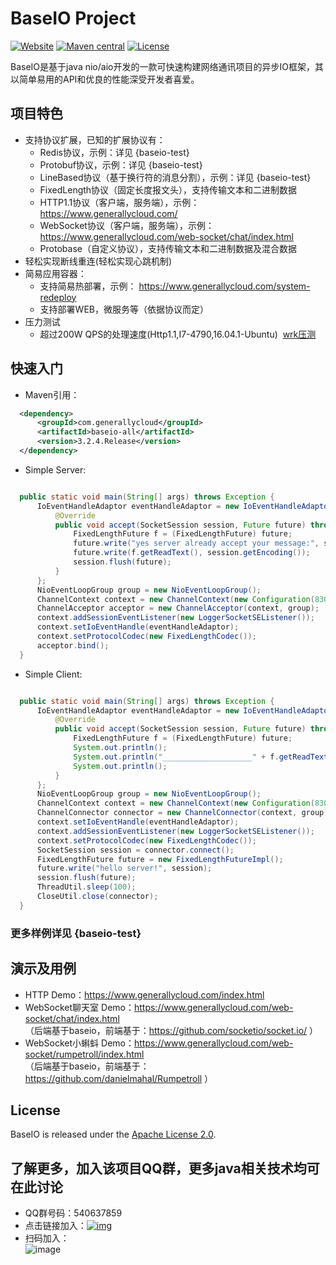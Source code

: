 
# BaseIO Project

[![Website](https://img.shields.io/badge/website-generallycloud-green.svg)](https://www.generallycloud.com)
[![Maven central](https://img.shields.io/badge/maven%20central-3.2.3.Release-green.svg)](http://mvnrepository.com/artifact/com.generallycloud/baseio-all)
[![License](https://img.shields.io/badge/License-Apache%202.0-585ac2.svg)](https://github.com/generallycloud/baseio/blob/master/LICENSE.txt)

BaseIO是基于java nio/aio开发的一款可快速构建网络通讯项目的异步IO框架，其以简单易用的API和优良的性能深受开发者喜爱。

## 项目特色

 * 支持协议扩展，已知的扩展协议有：
   * Redis协议，示例：详见 {baseio-test}
   * Protobuf协议，示例：详见 {baseio-test}
   * LineBased协议（基于换行符的消息分割），示例：详见 {baseio-test}
   * FixedLength协议（固定长度报文头），支持传输文本和二进制数据
   * HTTP1.1协议（客户端，服务端），示例： https://www.generallycloud.com/
   * WebSocket协议（客户端，服务端），示例： https://www.generallycloud.com/web-socket/chat/index.html 
   * Protobase（自定义协议），支持传输文本和二进制数据及混合数据
 * 轻松实现断线重连(轻松实现心跳机制)
 * 简易应用容器：
   * 支持简易热部署，示例： https://www.generallycloud.com/system-redeploy
   * 支持部署WEB，微服务等（依据协议而定）
 * 压力测试
   * 超过200W QPS的处理速度(Http1.1,I7-4790,16.04.1-Ubuntu)  [wrk压测](/baseio-documents/load-test/load-test-http.txt)
 
## 快速入门

 * Maven引用：

  ```xml  
	<dependency>
		<groupId>com.generallycloud</groupId>
		<artifactId>baseio-all</artifactId>
		<version>3.2.4.Release</version>
	</dependency>  
  ```
  
 * Simple Server:

  ```Java

    public static void main(String[] args) throws Exception {
        IoEventHandleAdaptor eventHandleAdaptor = new IoEventHandleAdaptor() {
            @Override
            public void accept(SocketSession session, Future future) throws Exception {
                FixedLengthFuture f = (FixedLengthFuture) future;
                future.write("yes server already accept your message:", session.getEncoding());
                future.write(f.getReadText(), session.getEncoding());
                session.flush(future);
            }
        };
        NioEventLoopGroup group = new NioEventLoopGroup();
        ChannelContext context = new ChannelContext(new Configuration(8300));
        ChannelAcceptor acceptor = new ChannelAcceptor(context, group);
        context.addSessionEventListener(new LoggerSocketSEListener());
        context.setIoEventHandle(eventHandleAdaptor);
        context.setProtocolCodec(new FixedLengthCodec());
        acceptor.bind();
    }

  ```

 * Simple Client:

  ```Java

    public static void main(String[] args) throws Exception {
        IoEventHandleAdaptor eventHandleAdaptor = new IoEventHandleAdaptor() {
            @Override
            public void accept(SocketSession session, Future future) throws Exception {
                FixedLengthFuture f = (FixedLengthFuture) future;
                System.out.println();
                System.out.println("____________________" + f.getReadText());
                System.out.println();
            }
        };
        NioEventLoopGroup group = new NioEventLoopGroup();
        ChannelContext context = new ChannelContext(new Configuration(8300));
        ChannelConnector connector = new ChannelConnector(context, group);
        context.setIoEventHandle(eventHandleAdaptor);
        context.addSessionEventListener(new LoggerSocketSEListener());
        context.setProtocolCodec(new FixedLengthCodec());
        SocketSession session = connector.connect();
        FixedLengthFuture future = new FixedLengthFutureImpl();
        future.write("hello server!", session);
        session.flush(future);
        ThreadUtil.sleep(100);
        CloseUtil.close(connector);
    }

  ```

###	更多样例详见 {baseio-test}

## 演示及用例
 * HTTP Demo：https://www.generallycloud.com/index.html
 * WebSocket聊天室 Demo：https://www.generallycloud.com/web-socket/chat/index.html                                
  （后端基于baseio，前端基于：https://github.com/socketio/socket.io/ ）
 * WebSocket小蝌蚪 Demo：https://www.generallycloud.com/web-socket/rumpetroll/index.html                                
  （后端基于baseio，前端基于：https://github.com/danielmahal/Rumpetroll ）

## License

BaseIO is released under the [Apache License 2.0](http://www.apache.org/licenses/LICENSE-2.0).

## 了解更多，加入该项目QQ群，更多java相关技术均可在此讨论
 * QQ群号码：540637859
 * 点击链接加入：[![img](http://pub.idqqimg.com/wpa/images/group.png)](http://shang.qq.com/wpa/qunwpa?idkey=2bd71e10d876bb6035fa0ddc6720b5748fc8985cb666e17157d17bcfbd2bdaef)
 * 扫码加入：<br />  ![image](/baseio-documents/popularize/java-io-group-code-small.png)
